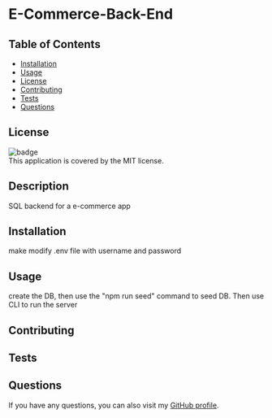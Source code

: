   # E-Commerce-Back-End

  ## Table of Contents

  - [Installation](#installation)
  - [Usage](#usage)
  - [License](#license)
  - [Contributing](#contributing)
  - [Tests](#tests)
  - [Questions](#questions)

  ## License
  ![badge](https://img.shields.io/badge/license-MIT-brightgreen)
  <br />
  This application is covered by the MIT license.

  ## Description
  SQL backend for a e-commerce app

  ## Installation
  make modify .env file with username and password

  ## Usage
  create the DB, then use the "npm run seed" command to seed DB. Then use CLI to run the server

  ## Contributing
  

  ## Tests
  

  ## Questions
  If you have any questions, you can also visit my [GitHub profile](https://github.com/PhishWasHere/).
  